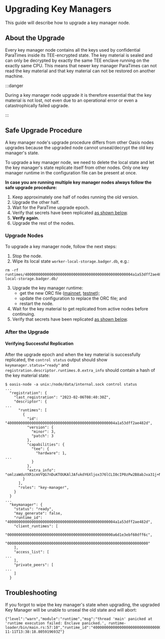# Upgrading Key Managers

This guide will describe how to upgrade a key manager node.

## About the Upgrade

Every key manager node contains all the keys used by confidential ParaTimes 
inside its TEE-encrypted state. The key material is sealed and can only be 
decrypted by exactly the same TEE enclave running on the exactly same CPU. This 
means that newer key manager ParaTimes can not read the key material and that 
key material can not be restored on another machine. 

:::danger

During a key manager node upgrade it is therefore essential that the key 
material is not lost, not even due to an operational error or even a 
catastrophically failed upgrade.

:::

## Safe Upgrade Procedure

A key manager node's upgrade procedure differs from other Oasis nodes upgrades 
because the upgraded node cannot unseal/decrypt the old key manager's state.

To upgrade a key manager node, we need to delete the local state and let the 
key manager's state replicate itself from other nodes. Only one key manager 
runtime in the configuration file can be present at once. 

**In case you are running multiple key manager nodes always follow the safe 
upgrade procedure:**
1. Keep approximately one half of nodes running the old version.
2. Upgrade the other half.
3. Wait for the ParaTime upgrade epoch.
4. Verify that secrets have been replicated [as shown below].
5. **Verify again.**
6. Upgrade the rest of the nodes.

[as shown below]: #verifying-successful-replication

### Upgrade Nodes

To upgrade a key manager node, follow the next steps:
1. Stop the node.
2. Wipe its local state `worker-local-storage.badger.db`, e.g.:
```
rm -rf runtimes/4000000000000000000000000000000000000000000000004a1a53dff2ae482d/worker-local-storage.badger.db/
```
3. Upgrade the key manager runtime: 
    - get the new ORC file ([mainnet], [testnet]); 
    - update the configuration to replace the ORC file; and
    - restart the node.
4. Wait for the key material to get replicated from active nodes before 
continuing.
5. Verify that secrets have been replicated [as shown below].

[mainnet]: ../../mainnet/#key-manager
[testnet]: ../../testnet/#key-manager

### After the Upgrade

#### Verifying Successful Replication

After the upgrade epoch and when the key material is successfully replicated, 
the `control status` output should show `keymanager.status="ready"` and 
`registration.descriptor.runtimes.0.extra_info` should contain a hash of the 
key material state:
```
$ oasis-node -a unix:/node/data/internal.sock control status
...
  "registration": {
    "last_registration": "2023-02-06T08:40:30Z",
    "descriptor": {
...
      "runtimes": [
        {
          "id": "4000000000000000000000000000000000000000000000004a1a53dff2ae482d",
          "version": {
            "minor": 3,
            "patch": 3
          },
          "capabilities": {
            "tee": {
              "hardware": 1,
...
            }
          },
          "extra_info": "omlzaWduYXR1cmVYQG7nDuKTOUKAlJAfukdY6Xljox376lCLI0cIP0zPw2B8abJxa31j+NoQAWA0KZuHD41XPyICmjXDTpjDXukEEgVtaW5pdF9yZXNwb25zZaNoY2hlY2tzdW1YIEWZF5YaFQChstrZ9u1UdgyqZCagmNfghvyQna9WkmvyaWlzX3NlY3VyZfVvcG9saWN5X2NoZWNrc3VtWCCsrqRzYjx05t+KoCYz7wFSdKJ720g2LQBAsRKXmClMvw=="
        }
      ],
      "roles": "key-manager",
    }
  }
...
  "keymanager": {
    "status": "ready",
    "may_generate": false,
    "runtime_id": "4000000000000000000000000000000000000000000000004a1a53dff2ae482d",
    "client_runtimes": [
      "000000000000000000000000000000000000000000000000a6d1e3ebf60dff6c",
      "0000000000000000000000000000000000000000000000000000000000000000"
    ],
    "access_list": [
...
    ],
    "private_peers": [
...
    ]
  }
```

## Troubleshooting

If you forgot to wipe the key manager's state when upgrading, the upgraded Key 
Manager will be unable to unseal the old state and will abort:
```
{"level":"warn","module":"runtime","msg":"thread 'main' panicked at 'runtime execution failed: Enclave panicked.', runtime-loader/bin/main.rs:57:10","runtime_id":"4000000000000000000000000000000000000000000000004a1a53dff2ae482d","runtime_name":"keymanager","ts":"2022-11-11T13:38:18.805919693Z"}
```
